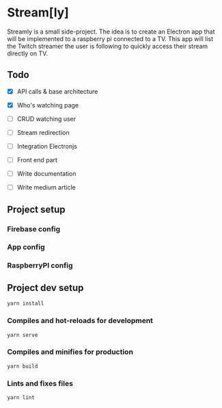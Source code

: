 # Stream[ly]

Streamly is a small side-project. The idea is to create an Electron app that will be implemented to a raspberry pi connected to a TV. This app will list the Twitch streamer the user is following to quickly access their stream directly on TV.


## Todo
- [x] API calls & base architecture
- [x] Who's watching page
- [ ] CRUD watching user
- [ ] Stream redirection
- [ ] Integration Electronjs
- [ ] Front end part  
- [ ] Write documentation
- [ ] Write medium article 


## Project setup 
### Firebase config
### App config
### RaspberryPI config

## Project dev setup
```
yarn install
```

### Compiles and hot-reloads for development
```
yarn serve
```

### Compiles and minifies for production
```
yarn build
```

### Lints and fixes files
```
yarn lint
```